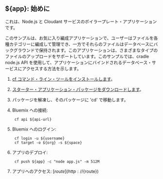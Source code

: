 ${app}: 始めに
-------------------------------------
これは、Node.js と Cloudant サービスのボイラープレート・アプリケーションです。

このサンプルは、お気に入り編成アプリケーションで、ユーザーはファイルを各種カテゴリーに編成して管理でき、一方でそれらのファイルはデータベースにバックグラウンドで保持されます。このアプリケーションは、さまざまなタイプのファイルのアップロードをサポートしています。このサンプルでは、cradle node.js API を使用して、アプリケーションにバインドされるデータベース・サービスにアクセスする方法を示します。

1. [cf コマンド・ライン・ツールをインストールします](${doc-url}/#starters/buildingweb.html#install_cf)。
2. [スターター・アプリケーション・パッケージをダウンロードします](${ace-url}/rest/apps/${app-guid}/starter-download)。
3. パッケージを解凍し、そのパッケージに 'cd' で移動します。
4. Bluemix への接続:

		cf api ${api-url}

5. Bluemix へのログイン:

		cf login -u ${username}
		cf target -o ${org} -s ${space}
		
6. アプリのデプロイ:

		cf push ${app} -c "node app.js" -m 512M

7. アプリへのアクセス: [${route}](http://${route})
